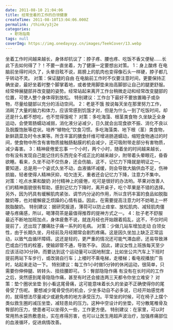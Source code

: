 ```yaml
---
date: 2011-08-10 21:04:06
title: 经常坐着的工作的白领健康
createTime: 2011-08-10T13:04:06.000Z
permalink: /think/y3j2e
categories:
  - 职场指南
tags: null
coverImg: https://img.onedayxyy.cn/images/TeekCover/13.webp
---
```


坐着工作时间越来越长，身体却抗议了：脖子疼、腰也疼、吃饭不香又便秘……长此下去如何得了？！不要一直坐着，为了健康一定要想出对策。 1：身上酸疼 在电脑前坐得时间久了，头晕目眩不说，肩膀上的肌肉也变得像石头一样硬，脖子都几乎转动不灵。 对策：保证腿的自由 在电脑前工作时不仅要注意时间，更要保持正确坐姿，最好坐着时整个脚掌着地，或者使用脚垫来抬高脚部让自己的腿更舒服。 经常伸展腿部并改变腿的姿势。经常站起来离开工作台稍微走动和经常改变腿部的位置，可使人整个身体得到放松。 特别建议：工作台下最好不要放置箱子或杂物，尽量给腿部以充分的活动空间。 2：老是不饿 按说每天坐在那里努力工作，消耗了大量的脑力和体力，应该常感到饥饿才对，但是为什么一到了吃饭时间，却还是什么都不想吃，也不觉得饿呢？ 对策：多吃海藻、根茎类食物 久坐缺乏全身运动，会使胃肠蠕动减弱，消化液分泌减少，日久就会出现食欲不振、消化不良以及脘腹饱胀等症状。培养“植物化”饮食习惯。多吃海藻类、地下根（茎）类食物，新鲜蔬菜及时令水果等。所含丰富的膳食纤维可增进肠道蠕动，缩短食物通过的时间，使食物中所含有害物质接触肠黏膜的机会减少，还可吸附带走部分有害物质，减少毒害。 3：精神疲倦爱忘事 一个小时，两个小时，随着坐的时间越来越长，你有没有发现自己能记住的东西完全不成正比的越来越少，附带着头晕眼花，昏昏欲睡。看来，久坐不动不仅伤身，还会伤脑，这不，记忆力下降就是明证之一。 要知道，总是用一个姿式久坐不动，血液循环减缓，则会导致大脑供血不足，伤神损脑，轻者使得人精神厌抑，哈欠连天，重者还会记忆力下降，注意力不集中。 对策：吃点水果和酸奶 对付精神上的疲倦，吃可是很好的办法哟。苹果对改善人们的精神面貌很有帮助，感到记忆力下降时，离开桌子，吃个苹果是不错的选择。 另外，因为钙具有缓解肌肉紧张、调节内分泌的作用，所以含钙丰富的食品如脱脂酸奶等，也对缓解疲乏烦躁的心情有益。因此，在需要提高注意力时不妨喝上一杯脱脂酸奶。 特别建议：据研究报道，薄荷可以防止痉挛、放松肌肉、减轻肌肉僵硬与疼痛感，所以，喝薄荷茶是最值得推荐的提神方式之一。 4：肚子老不舒服 最近不断地加班加点，身体疲惫不说，就连月经也开始跟着捣乱，这不，不仅时间提前了，还出现了腰痛肚子痛一系列的毛病。 对策：少做几站车增加走动 白领女性，由于长期久坐，月经前及月经期常会剧烈疼痛。这是因久坐加上缺乏正常运动，以致气血循环障碍。这还是轻的，更严重的情况还可能气滞血瘀，还易导致淋巴或血行性的栓塞，使输卵管不通，导致不孕。 因此，建议女性上班族每天至少应该活动30分钟。而要达到这个运动量可以因地制宜，比如坐公共汽车上下班时提前两站下车步行，或改骑自行车；上楼时不乘电梯，走楼梯；看电视播放广告时，站起来走动一下。 特别建议：每工作1小时做5分钟的休闲运动，很简单，只需要你伸伸腿、转转头、扭扭腰即可。 5：臀部隐隐作痛 有没有在长时间的工作之后，突然感到尾骨隐隐作痛，甚至有时还会接连两三天都令你坐立难安？ 对策：垫个圈状坐垫 别小看这尾骨痛，这可能意味着长久的坐姿不正确使得你的尾骨受了伤呢。 要想减少尾骨受伤的机会，少坐多动自不必多说，已经开始感觉疼的，就得想法尽量减少或避免疼的地方承受压力。平常坐的时候，可在椅子上摆个类似救生圈的减压坐垫，减轻患处的压力。这种中空设计的坐垫，可分散尾椎骨及臀部的压力，使患者可以坐得久一些，工作更方便。 特别建议：在家里，可以时常用热水袋热敷患处，实在疼得厉害，也可以让医生用超声波治疗，加强疼痛部位的血液循环，促进病情改善。
